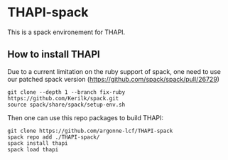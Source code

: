 # THAPI-spack
This is a spack environement for THAPI.

## How to install THAPI

Due to a current limitation on the ruby support of spack, one need to use our patched spack version (https://github.com/spack/spack/pull/26729) 
```
git clone --depth 1 --branch fix-ruby https://github.com/Kerilk/spack.git
source spack/share/spack/setup-env.sh
```

Then one can use this repo packages to build THAPI:
```
git clone https://github.com/argonne-lcf/THAPI-spack
spack repo add ./THAPI-spack/
spack install thapi
spack load thapi
```
